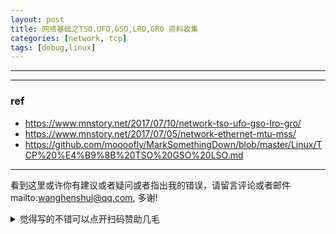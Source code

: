 ```yaml
---
layout: post
title: 网络基础之TSO,UFO,GSO,LRO,GRO 资料收集
categories: [network, tcp]
tags: [debug,linux]
---
```

  

---

 

---


### ref

- https://www.mnstory.net/2017/07/10/network-tso-ufo-gso-lro-gro/
- https://www.mnstory.net/2017/07/05/network-ethernet-mtu-mss/
- https://github.com/moooofly/MarkSomethingDown/blob/master/Linux/TCP%20%E4%B9%8B%20TSO%20GSO%20LSO.md



---

看到这里或许你有建议或者疑问或者指出我的错误，请留言评论或者邮件mailto:wanghenshui@qq.com, 多谢! 
<details>
<summary>觉得写的不错可以点开扫码赞助几毛</summary>
<img src="https://wanghenshui.github.io/assets/wepay.png" alt="微信转账">
</details>